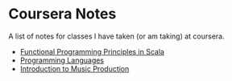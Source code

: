 # Coursera Notes
A list of notes for classes I have taken (or am taking) at coursera.

- [Functional Programming Principles in Scala](functional_programming_principles_in_scala.md)
- [Programming Languages](programming_languages.md)
- [Introduction to Music Production](introduction_to_music_production.md)
